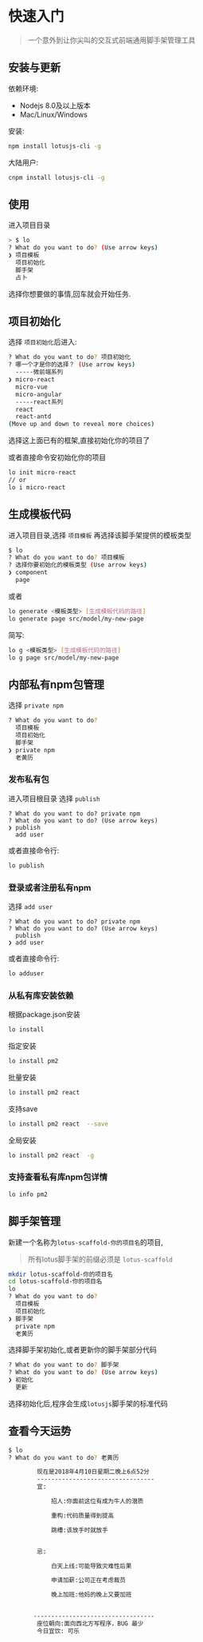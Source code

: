 
# 快速入门

> 一个意外到让你尖叫的交互式前端通用脚手架管理工具

## 安装与更新
依赖环境:
* Nodejs 8.0及以上版本
* Mac/Linux/Windows

安装:
```bash
npm install lotusjs-cli -g
```

大陆用户:
```bash
cnpm install lotusjs-cli -g
```

## 使用
进入项目目录

```bash
> $ lo
? What do you want to do? (Use arrow keys)
❯ 项目模板
  项目初始化
  脚手架
  占卜
```

选择你想要做的事情,回车就会开始任务.



## 项目初始化
 选择 `项目初始化`后进入:

```bash
? What do you want to do? 项目初始化
? 哪一个才是你的选择？ (Use arrow keys)
  -----微前端系列
❯ micro-react
  micro-vue
  micro-angular
  -----react系列
  react
  react-antd
(Move up and down to reveal more choices)
```

选择这上面已有的框架,直接初始化你的项目了

或者直接命令安初始化你的项目
```bash
lo init micro-react
// or
lo i micro-react
```

## 生成模板代码
进入项目目录,选择 `项目模板` 再选择该脚手架提供的模板类型

```bash
$ lo
? What do you want to do? 项目模板
? 选择你要初始化的模板类型 (Use arrow keys)
❯ component
  page
```

或者
```bash
lo generate <模板类型> [生成模板代码的路径]
lo generate page src/model/my-new-page
```

简写:
```bash
lo g <模板类型> [生成模板代码的路径]
lo g page src/model/my-new-page
```

## 内部私有npm包管理
选择 `private npm`

```bash
? What do you want to do?
  项目模板
  项目初始化
  脚手架
❯ private npm
  老黄历
```
### 发布私有包
进入项目根目录
选择 `publish`
```
? What do you want to do? private npm
? What do you want to do? (Use arrow keys)
❯ publish
  add user
```
或者直接命令行:
```bash
lo publish
```
### 登录或者注册私有npm
选择  `add user`
```
? What do you want to do? private npm
? What do you want to do? (Use arrow keys)
  publish
❯ add user
```
或者直接命令行:
```bash
lo adduser
```
### 从私有库安装依赖
根据package.json安装
```bash
lo install
```

指定安装

```bash
lo install pm2
```

批量安装

```bash
lo install pm2 react
```

支持save

```bash
lo install pm2 react  --save
```

全局安装

```bash
lo install pm2 react  -g
```


### 支持查看私有库npm包详情
```bash
lo info pm2
```

## 脚手架管理
新建一个名称为`lotus-scaffold-你的项目名`的项目,
> 所有lotus脚手架的前缀必须是 `lotus-scaffold`

```bash
mkdir lotus-scaffold-你的项目名
cd lotus-scaffold-你的项目名
lo
? What do you want to do?
  项目模板
  项目初始化
❯ 脚手架
  private npm
  老黄历
```

选择脚手架初始化,或者更新你的脚手架部分代码
```bash
? What do you want to do? 脚手架
? What do you want to do? (Use arrow keys)
❯ 初始化
  更新
```
选择初始化后,程序会生成`lotusjs`脚手架的标准代码

## 查看今天运势
```bash
$ lo
? What do you want to do? 老黄历

        现在是2018年4月10日星期二晚上6点52分
        ---------------------------------
        宜:

            招人:你面前这位有成为牛人的潜质

            重构:代码质量得到提高

            跳槽:该放手时就放手


        忌:

            白天上线:可能导致灾难性后果

            申请加薪:公司正在考虑裁员

            晚上加班:他妈的晚上又要加班


       ----------------------------------
        座位朝向:面向西北方写程序，BUG 最少
        今日宜饮: 可乐
```